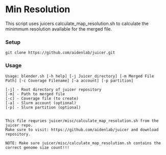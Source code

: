 # Min Resolution

This script uses juicers calculate_map_resolution.sh to calculate the minimmum resolution available for the merged file.

### Setup

```
git clone https://github.com/aidenlab/juicer.git
```

### Usage
```
Usage: blender.sh [-h help] [-j Juicer_directory] [-m Merged File Path] [-c Coverage Filename] [-a account] [-p partition]

[-j] - Root directory of juicer repository
[-m] - Path to merged file
[-c] - Coverage file (to create)
[-a] - Slurm account (optional)
[-p] - Slurm partition (optional)


This file requries juicer/misc/calculate_map_resolution.sh from the juicer repo.
Make sure to visit: https://github.com/aidenlab/juicer and download repository.
 
NOTE: Make sure juicer/misc/calculate_map_resolution.sh contains the correct genome size count!!!
```